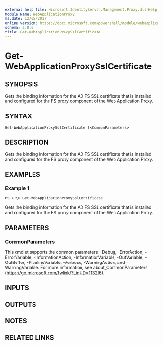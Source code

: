 ```yaml
---
external help file: Microsoft.IdentityServer.Management.Proxy.dll-Help.xml
Module Name: WebApplicationProxy
ms.date: 12/05/2017
online version: https://docs.microsoft.com/powershell/module/webapplicationproxy/get-webapplicationproxysslcertificate?view=windowsserver2012r2-ps&wt.mc_id=ps-gethelp
schema: 2.0.0
title: Get-WebApplicationProxySslCertificate
---
```


# Get-WebApplicationProxySslCertificate

## SYNOPSIS
Gets the binding information for the AD FS SSL certificate that is installed and configured for the FS proxy component of the Web Application Proxy.

## SYNTAX

```
Get-WebApplicationProxySslCertificate [<CommonParameters>]
```

## DESCRIPTION
Gets the binding information for the AD FS SSL certificate that is installed and configured for the FS proxy component of the Web Application Proxy.

## EXAMPLES

### Example 1
```
PS C:\> Get-WebApplicationProxySslCertificate
```

Gets the binding information for the AD FS SSL certificate that is installed and configured for the FS proxy component of the Web Application Proxy.

## PARAMETERS

### CommonParameters
This cmdlet supports the common parameters: -Debug, -ErrorAction, -ErrorVariable, -InformationAction, -InformationVariable, -OutVariable, -OutBuffer, -PipelineVariable, -Verbose, -WarningAction, and -WarningVariable. For more information, see about_CommonParameters (https://go.microsoft.com/fwlink/?LinkID=113216).

## INPUTS

## OUTPUTS

## NOTES

## RELATED LINKS

